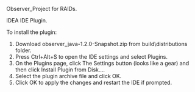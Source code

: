 Observer_Project for RAIDs.

IDEA IDE Plugin. 

To install the plugin: 
1. Download observer_java-1.2.0-Snapshot.zip from build\distributions folder.
2. Press Ctrl+Alt+S to open the IDE settings and select Plugins.
3. On the Plugins page, click The Settings button (looks like a gear) and then click Install Plugin from Disk….
4. Select the plugin archive file and click OK.
5. Click OK to apply the changes and restart the IDE if prompted.
